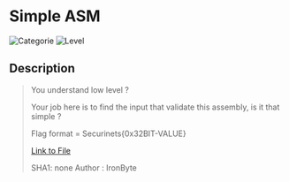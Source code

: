 # Simple ASM
![Categorie](https://img.shields.io/badge/Category-Reverse%20Engineering-red?style=for-the-badge) ![Level](https://img.shields.io/badge/Difficulty-Easy-green?style=for-the-badge)


## Description
> You understand low level ?
>
> Your job here is to find the input that validate this assembly, is it that simple ?
> 
> Flag format = Securinets{0x32BIT-VALUE}
>
> [Link to File](./Simple%20ASM.asm)
>
> SHA1: none
> Author : IronByte